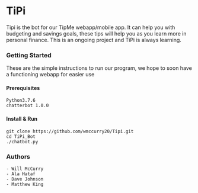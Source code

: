# TiPi
Tipi is the bot for our TipMe webapp/mobile app.
It can help you with budgeting and savings goals, these tips will help you as you learn more in personal finance.
This is an ongoing project and TiPi is always learning.

### Getting Started 
These are the simple instructions to run our program, we hope to soon have a functioning webapp for easier use

#### Prerequisites
``` 
Python3.7.6
chatterbot 1.0.0
```

#### Install & Run
```
git clone https://github.com/wmccurry20/Tipi.git
cd TiPi_Bot
./chatbot.py
```

### Authors
    - Will McCurry
    - Ala Hataf
    - Dave Johnson
    - Matthew King 

